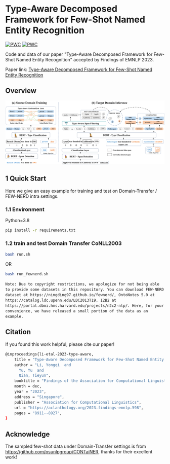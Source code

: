 # Type-Aware Decomposed Framework for Few-Shot Named Entity Recognition

<!-- omit in toc -->
[![PWC](https://img.shields.io/endpoint.svg?url=https://paperswithcode.com/badge/type-aware-decomposed-framework-for-few-shot/few-shot-ner-on-few-nerd-intra)](https://paperswithcode.com/sota/few-shot-ner-on-few-nerd-intra?p=type-aware-decomposed-framework-for-few-shot)
[![PWC](https://img.shields.io/endpoint.svg?url=https://paperswithcode.com/badge/type-aware-decomposed-framework-for-few-shot/few-shot-ner-on-few-nerd-inter)](https://paperswithcode.com/sota/few-shot-ner-on-few-nerd-inter?p=type-aware-decomposed-framework-for-few-shot)


Code and data of our paper "Type-Aware Decomposed Framework for Few-Shot Named Entity Recognition" accepted by Findings of EMNLP 2023.

Paper link: [Type-Aware Decomposed Framework for Few-Shot Named Entity Recognition](https://arxiv.org/abs/2302.06397)

## Overview

![Framework of TadNER](framework.jpg)


## 1 Quick Start
Here we give an easy example for training and test on Domain-Transfer / FEW-NERD intra settings.
### 1.1 Environment

Python=3.8

```bash
pip install -r requirements.txt
```

### 1.2 train and test Domain Transfer CoNLL2003



```bash
bash run.sh
```

OR

```bash
bash run_fewnerd.sh
```

`Note: Due to copyright restrictions, we apologize for not being able to provide some datasets in this repository.
You can download FEW-NERD dataset at https://ningding97.github.io/fewnerd/, OntoNotes 5.0 at https://catalog.ldc.upenn.edu/LDC2013T19, I2B2 at https://portal.dbmi.hms.harvard.edu/projects/n2c2-nlp/.
Here, for your convenience, we have released a small portion of the data as an example.
`

## Citation
If you found this work helpful, please cite our paper!

```bash
@inproceedings{li-etal-2023-type-aware,
    title = "Type-Aware Decomposed Framework for Few-Shot Named Entity Recognition",
    author = "Li, Yongqi  and
      Yu, Yu  and
      Qian, Tieyun",
    booktitle = "Findings of the Association for Computational Linguistics: EMNLP 2023",
    month = dec,
    year = "2023",
    address = "Singapore",
    publisher = "Association for Computational Linguistics",
    url = "https://aclanthology.org/2023.findings-emnlp.598",
    pages = "8911--8927",
}
```



## Acknowledge

The sampled few-shot data under Domain-Transfer settings is from https://github.com/psunlpgroup/CONTaiNER, thanks for their excellent work!
